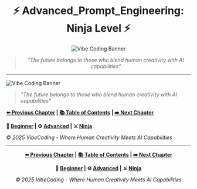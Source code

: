 <div align="center">

# ⚡ Advanced_Prompt_Engineering: Ninja Level ⚡

</div>

<div align="center">

![Vibe Coding Banner](https://i.imgur.com/XYZ123.png)

</div>

<div align="center">

> *"The future belongs to those who blend human creativity with AI capabilities"*

</div>

---




![Vibe Coding Banner](https://i.imgur.com/XYZ123.png)



> *"The future belongs to those who blend human creativity with AI capabilities"*





**[⬅️ Previous Chapter](../Chapter_05_*) | [📚 Table of Contents](../../README.md) | [➡️ Next Chapter](../Chapter_07_*)**



**🔰 [Beginner](./Chapter_06_Beginner.md) | ⚙️ [Advanced](./Chapter_06_Advanced.md) | ⚔️ [Ninja](./Chapter_06_Ninja.md)**



*© 2025 VibeCoding - Where Human Creativity Meets AI Capabilities*


---

<div align="center">

**[⬅️ Previous Chapter](../Chapter_05_*) | [📚 Table of Contents](../../README.md) | [➡️ Next Chapter](../Chapter_07_*)**

</div>

<div align="center">

**🔰 [Beginner](./Chapter_06_Beginner.md) | ⚙️ [Advanced](./Chapter_06_Advanced.md) | ⚔️ [Ninja](./Chapter_06_Ninja.md)**

</div>

<div align="center">

*© 2025 VibeCoding - Where Human Creativity Meets AI Capabilities*

</div>
